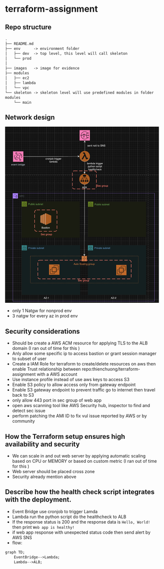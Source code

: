 # terraform-assignment

## Repo structure
```
.
├── README.md
├── env      -> environment folder
│   ├── dev  -> top level, this level will call skeleton
│   └── prod
│ 
├── images   -> image for evidence
├── modules
│   ├── ec2
│   ├── lambda
│   └── vpc
└── skeleton -> skeleton level will use predefined modules in folder modules
    └── main
```

## Network design
![image info](./images/pic-5.png)
- only 1 Natgw for nonprod env
- 3 natgw for every az in prod env

## Security considerations
- Should be create a AWS ACM resource for applying TLS to the ALB domain (I ran out of time for this )
- Anly allow some specific ip to access bastion or grant session manager to subset of user
- Create a IAM Role for terraform to create/delete resources on aws then enable Trust relationship between repo:thienchuong/terraform-assignment with a AWS account
- Use instance profile instead of use aws keys to access S3
- Enable S3 policy to allow access only from gateway endpoint
- Enable S3 gateway endpoint to prevent traffic go to internet then travel back to S3
- only allow 443 port in sec group of web app
- open aws scanning tool like AWS Security hub, inspector to find and detect sec issue
- perform patching the AMI ID to fix vul issue reported by AWS or by community
## How the Terraform setup ensures high availability and security
- We can scale in and out web server by applying automatic scaling based on CPU or MEMORY or based on custom metric (I ran out of time for this )
- Web server should be placed cross zone
- Security already mention above
## Describe how the health check script integrates with the deployment.

- Event Bridge use cronjob to trigger Lamda
- Lambda run the python script do the healthcheck to ALB
- If the response status is 200 and the response data is `Hello, World!` then print `Web app is healthy!`
- if web app response with unexpected status code then send alert by AWS SNS
- flow:
  
```mermaid
graph TD;
    EventBridge-->Lambda;
    Lambda-->ALB;
```
